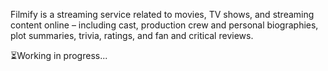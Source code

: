 Filmify is a streaming service related to movies, TV shows, and streaming content online – including cast, production crew and personal biographies, plot summaries, trivia, ratings, and fan and critical reviews.

⏳Working in progress...